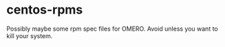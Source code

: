 centos-rpms
===========

Possibly maybe some rpm spec files for OMERO. Avoid unless you want to kill your system.
